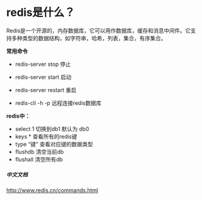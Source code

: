 # redis是什么？

Redis是一个开源的，内存数据库，它可以用作数据库，缓存和消息中间件。它支持多种类型的数据结构，如字符串，哈希，列表，集合，有序集合。

**常用命令**

- redis-server stop                     停止
- redis-server start                    启动
- redis-server restart                重启

- redis-cli -h<hostnname> -p <port>      远程连接redis数据库

**redis中：**

- select 1                    切换到db1 默认为 db0
- keys *                        查看所有的redis键
- type  “键”                   查看对应键的数据类型
- flushdb                      清空当前db
- flushall                      清空所有db

##### 中文文档

http://www.redis.cn/commands.html



